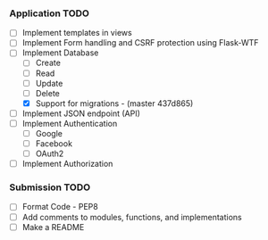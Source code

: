 ### Application TODO

- [ ] Implement templates in views
- [ ] Implement Form handling and CSRF protection using Flask-WTF
- [ ] Implement Database
	- [ ] Create
	- [ ] Read
	- [ ] Update
	- [ ] Delete
	- [X] Support for migrations - (master 437d865)
- [ ] Implement JSON endpoint (API)
- [ ] Implement Authentication
	- [ ] Google
	- [ ] Facebook
	- [ ] OAuth2
- [ ] Implement Authorization

### Submission TODO
- [ ] Format Code - PEP8
- [ ] Add comments to modules, functions, and implementations
- [ ] Make a README